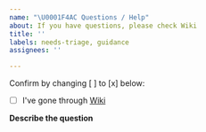 ```yaml
---
name: "\U0001F4AC Questions / Help"
about: If you have questions, please check Wiki
title: ''
labels: needs-triage, guidance
assignees: ''

---
```


Confirm by changing [ ] to [x] below:
- [ ] I've gone through [Wiki](https://github.com/melnyk/go-uuid/wiki)

**Describe the question**
